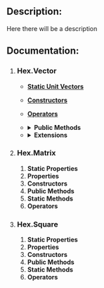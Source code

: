 ## Description:
Here there will be a description

## Documentation:
1. ### Hex.Vector
   - **[Static Unit Vectors](https://duckduckgo.com)**
   - **[Constructors](https://duckduckgo.com)**
   - **[Operators](https://duckduckgo.com)**
   - <details><summary><b>Public Methods</b></summary>
    
     - public _Vector3_ **[Position](https://duckduckgo.com)**
     - public _int_ **[Distance](https://duckduckgo.com)**
     - public static _Vector_ **[Round](https://duckduckgo.com)**
     
     </details>
   
   - <details><summary><b>Extensions</b></summary>
      
      - public static _Vector_ **[PointToHexVector](https://duckduckgo.com)**
     
     </details>
      

2. ### Hex.Matrix
    1. **Static Properties**
    2. **Properties**
    3. **Constructors**
    4. **Public Methods**
    5. **Static Methods**
    6. **Operators**
3. ### Hex.Square
    1. **Static Properties**
    2. **Properties**
    3. **Constructors**
    4. **Public Methods**
    5. **Static Methods**
    6. **Operators**
